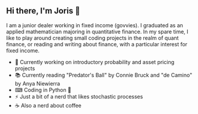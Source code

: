 ## Hi there, I'm Joris 👋

I am a junior dealer working in fixed income (govvies). I graduated as an applied mathematician majoring in quantitative finance. In my spare time, I like to play around creating small coding projects in the realm of quant finance, or reading and writing about finance, with a particular interest for fixed income.

- 🔭 Currently working on introductory probability and asset pricing projects
- 📚 Currently reading "Predator's Ball" by Connie Bruck and "de Camino" by Anya Niewierra
- ⌨ Coding in Python 🐍
- ⚡ Just a bit of a nerd that likes stochastic processes
- ☕ Also a nerd about coffee

